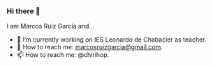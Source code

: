 ### Hi there 👋

I am Marcos Ruiz García and...

- 🔭 I’m currently working on IES Leonardo de Chabacier as teacher.
- 💬 How to reach me: marcosruizgarcia@gmail.com.
- 📫 How to reach me: @chirihop.
